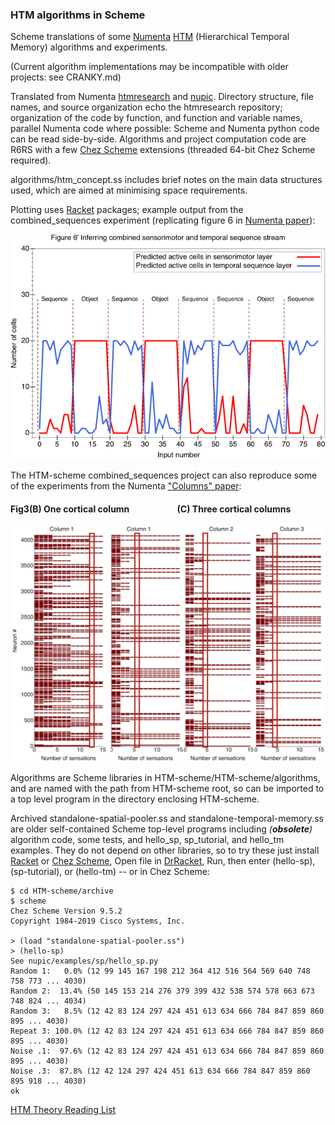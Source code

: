 ### HTM algorithms in Scheme

Scheme translations of some [Numenta](https://numenta.com) [HTM](https://numenta.org) (Hierarchical Temporal Memory) algorithms and experiments.

(Current algorithm implementations may be incompatible with older projects: see CRANKY.md)

Translated from Numenta [htmresearch](https://github.com/numenta/htmresearch) and [nupic](https://github.com/numenta/nupic).
Directory structure, file names, and source organization echo the htmresearch repository; organization of the code by function, and function and variable names, parallel Numenta code where possible: Scheme and Numenta python code can be read side-by-side. Algorithms and project computation code are R6RS with a few [Chez Scheme](https://github.com/cisco/ChezScheme) extensions (threaded 64-bit Chez Scheme required). 

algorithms/htm_concept.ss includes brief notes on the main data structures used, which are aimed at minimising space requirements.

Plotting uses [Racket](http://racket-lang.org) packages; example output from the combined_sequences experiment (replicating figure 6 in [Numenta paper](http://dx.doi.org/10.1101/190678)):


![Figure 6](https://raw.githubusercontent.com/rogerturner/HTM-scheme/master/projects/combined_sequences/Figure%206.png)


The HTM-scheme combined_sequences project can also reproduce some of the experiments from the Numenta ["Columns" paper](http://dx.doi.org/10.3389/fncir.2017.00081):

#### Fig3(B) One cortical column &nbsp;&nbsp;&nbsp;&nbsp;&nbsp;&nbsp;&nbsp;&nbsp;&nbsp;&nbsp;&nbsp;&nbsp;&nbsp;&nbsp;&nbsp;&nbsp;&nbsp;&nbsp;&nbsp;&nbsp;&nbsp; \(C) Three cortical columns


![Figure 3B/C](https://raw.githubusercontent.com/rogerturner/HTM-scheme/master/projects/combined_sequences/Figure%20H3b+c.png)


Algorithms are Scheme libraries in HTM-scheme/HTM-scheme/algorithms, and are named with the path from HTM-scheme root, so can be imported to a top level program in the directory enclosing HTM-scheme.

Archived standalone-spatial-pooler.ss and standalone-temporal-memory.ss are older self-contained Scheme top-level programs including _(**obsolete**)_ algorithm code, some tests, and hello_sp, sp_tutorial, and hello_tm examples. They do not depend on other libraries, so to try these just install [Racket](http://racket-lang.org) or [Chez Scheme](https://github.com/cisco/ChezScheme), Open file in [DrRacket](https://docs.racket-lang.org/drracket/interface-essentials.html), Run, then enter (hello-sp), (sp-tutorial), or (hello-tm) -- or in Chez Scheme:

    $ cd HTM-scheme/archive
    $ scheme
    Chez Scheme Version 9.5.2
    Copyright 1984-2019 Cisco Systems, Inc.

    > (load "standalone-spatial-pooler.ss")
    > (hello-sp)
    See nupic/examples/sp/hello_sp.py
    Random 1:   0.0% (12 99 145 167 198 212 364 412 516 564 569 640 748 758 773 ... 4030)
    Random 2:  13.4% (50 145 153 214 276 379 399 432 538 574 578 663 673 748 824 ... 4034)
    Random 3:   8.5% (12 42 83 124 297 424 451 613 634 666 784 847 859 860 895 ... 4030)
    Repeat 3: 100.0% (12 42 83 124 297 424 451 613 634 666 784 847 859 860 895 ... 4030)
    Noise .1:  97.6% (12 42 83 124 297 424 451 613 634 666 784 847 859 860 895 ... 4030)
    Noise .3:  87.8% (12 42 124 297 424 451 613 634 666 784 847 859 860 895 918 ... 4030)
    ok

[HTM Theory Reading List](https://github.com/rogerturner/HTM-scheme/wiki/HTM-Theory-Reading-List)

